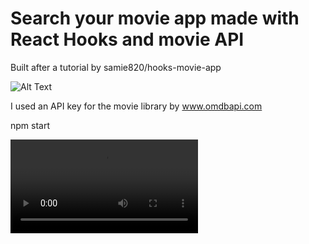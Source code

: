 # Search your movie app made with React Hooks and movie API

Built after a tutorial by samie820/hooks-movie-app

![Alt Text](demo-pic/movie-search.png)

I used an API key for the movie library by www.omdbapi.com

npm start

![Alt Text](demo-pic/movie-search.mp4)

